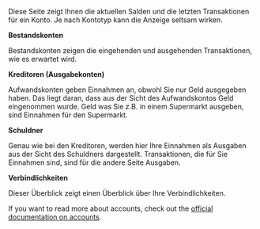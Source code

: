 Diese Seite zeigt Ihnen die aktuellen Salden und die letzten Transaktionen für ein Konto. Je nach Kontotyp kann die Anzeige seltsam wirken.

**Bestandskonten**

Bestandskonten zeigen die eingehenden und ausgehenden Transaktionen, wie es erwartet wird.

**Kreditoren (Ausgabekonten)**

Aufwandskonten geben Einnahmen an, obwohl Sie nur Geld ausgegeben haben. Das liegt daran, dass aus der Sicht des Aufwandskontos Geld eingenommen wurde. Geld was Sie z.B. in einem Supermarkt ausgeben, sind Einnahmen für den Supermarkt.

**Schuldner**

Genau wie bei den Kreditoren, werden hier Ihre Einnahmen als Ausgaben aus der Sicht des Schuldners dargestellt. Transaktionen, die für Sie Einnahmen sind, sind für die andere Seite Ausgaben.

**Verbindlichkeiten**

Dieser Überblick zeigt einen Überblick über Ihre Verbindlichkeiten.

If you want to read more about accounts, check out the [official documentation on accounts](https://docs.firefly-iii.org/concepts/accounts).